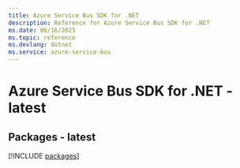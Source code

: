 ```yaml
---
title: Azure Service Bus SDK for .NET
description: Reference for Azure Service Bus SDK for .NET
ms.date: 06/16/2025
ms.topic: reference
ms.devlang: dotnet
ms.service: azure-service-bus
---
```

# Azure Service Bus SDK for .NET - latest
## Packages - latest
[!INCLUDE [packages](service-bus-index.md)]